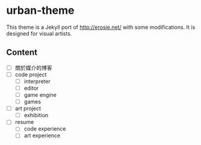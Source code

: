 # urban-theme

This theme is a Jekyll port of http://erosie.net/ with some modifications. It is designed for visual artists.

## Content

* [ ] 關於媒介的博客
* [ ] code project
	* [ ] interpreter
	* [ ] editor
	* [ ] game engine
	* [ ] games
* [ ] art project
	* [ ] exhibition
* [ ] resume
	* [ ] code experience
	* [ ] art experience
